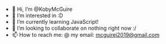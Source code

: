 - 👋 Hi, I’m @KobyMcGuire
- 👀 I’m interested in :D
- 🌱 I’m currently learning JavaScript!
- 💞️ I’m looking to collaborate on nothing right now :/
- 📫 How to reach me: @ my email: mcguirej2019@gmail.com

<!---
KobyMcGuire/KobyMcGuire is a ✨ special ✨ repository because its `README.md` (this file) appears on your GitHub profile.
You can click the Preview link to take a look at your changes.
--->
